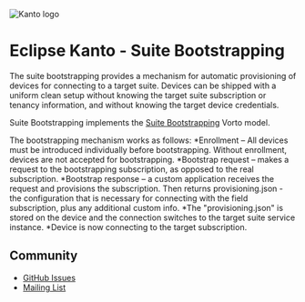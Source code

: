 ![Kanto logo](https://github.com/eclipse-kanto/kanto/raw/main/logo/kanto.svg)

# Eclipse Kanto - Suite Bootstrapping

The suite bootstrapping provides a mechanism for automatic provisioning of devices for connecting to a target suite.
Devices can be shipped with a uniform clean setup without knowing the target suite subscription or tenancy
information, and without knowing the target device credentials.

Suite Bootstrapping implements the [Suite Bootstrapping](https://github.com/eclipse/vorto/tree/development/models/com.bosch.iot.suite-Bootstrapping-1.0.0.fbmodel) Vorto model.

The bootstrapping mechanism works as follows:
*Enrollment – All devices must be introduced individually before bootstrapping. Without enrollment, devices are not
accepted for bootstrapping.
*Bootstrap request – makes a request to the bootstrapping subscription, as opposed to the real subscription.
*Bootstrap response – a custom application receives the request and provisions the subscription. Then returns
provisioning.json - the configuration that is necessary for connecting with the field subscription, plus any
additional custom info.
*The "provisioning.json" is stored on the device and the connection switches to the target suite service instance.
*Device is now connecting to the target subscription.

## Community

* [GitHub Issues](https://github.com/eclipse-kanto/suite-bootstrapping/issues)
* [Mailing List](https://accounts.eclipse.org/mailing-list/kanto-dev)
